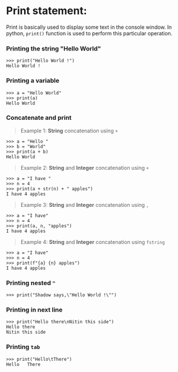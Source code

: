 # Print statement:

Print is basically used to display some text in the console window. In python, `print()` function is used to perform this particular operation.

### Printing the string "Hello World"

```
>>> print("Hello World !")
Hello World !
```
 
### Printing a variable

```
>>> a = "Hello World"
>>> print(a) 
Hello World
```


### Concatenate and print

> Example 1: <b>String</b> concatenation using `+`

```
>>> a = "Hello "
>>> b = "World"
>>> print(a + b)
Hello World
```
 
> Example 2: <b>String</b> and <b>Integer</b> concatenation using `+`

```
>>> a = "I have "
>>> n = 4
>>> print(a + str(n) + " apples")
I have 4 apples
```

> Example 3: <b>String</b> and <b>Integer</b> concatenation using `,`

```
>>> a = "I have"
>>> n = 4
>>> print(a, n, "apples")
I have 4 apples
```
 
> Example 4: <b>String</b> and <b>Integer</b> concatenation using `fstring`

```
>>> a = "I have"
>>> n = 4
>>> print(f"{a} {n} apples")
I have 4 apples
```

### Printing nested `"`

```
>>> print("Shadow says,\"Hello World !\"")
```

### Printing in next line

```
>>> print("Hello there\nNitin this side")
Hello there
Nitin this side
```

### Printing `tab`
```
>>> print("Hello\tThere")
Hello   There
``` 


